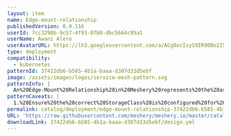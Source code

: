 ```yaml
---
layout: item
name: Edge-mount-relationship
publishedVersion: 0.0.116
userId: 7cc3290b-9c57-4f93-8fb0-dbc5664c95a1
userName: Awani Alero
userAvatarURL: https://lh3.googleusercontent.com/a/ACg8ocIsyS9IR90Bo2I56iqRPlYulzglXOKhqczvYvf31sttxczvwuTX=s96-c
type: deployment
compatibility:
  - kubernetes
patternId: 37422db6-b585-4b1a-baaa-d307d33d5ebf
image: /assets/images/logos/service-mesh-pattern.svg
patternInfo: |
  An%20Edge-Mount%20Relationship%20in%20Meshery%20represents%20the%20assignment%20of%20persistent%20storage%20to%20Pods%20via%20PersistentVolumeClaims%20(PVC).%20This%20relationship%20models%20how%20Pods%20claim%20storage%20from%20PersistentVolumes%20(PV)%20for%20data%20persistence%2C%20ensuring%20that%20workloads%20have%20access%20to%20the%20required%20storage%20resources.%20
patternCaveats: |
  1.%20Ensure%20the%20correct%20StorageClass%20is%20configured%20for%20your%20PersistentVolume.%0A%0A2.%20Verify%20that%20the%20requested%20storage%20size%20in%20the%20PersistentVolumeClaim%20matches%20the%20actual%20storage%20needs%20of%20your%20application.%0A%0A
permalink: catalog/deployment/edge-mount-relationship-37422db6-b585-4b1a-baaa-d307d33d5ebf.html
URL: 'https://raw.githubusercontent.com/meshery/meshery.io/master/catalog/37422db6-b585-4b1a-baaa-d307d33d5ebf/0.0.116/design.yml'
downloadLink: 37422db6-b585-4b1a-baaa-d307d33d5ebf/design.yml
---
```


